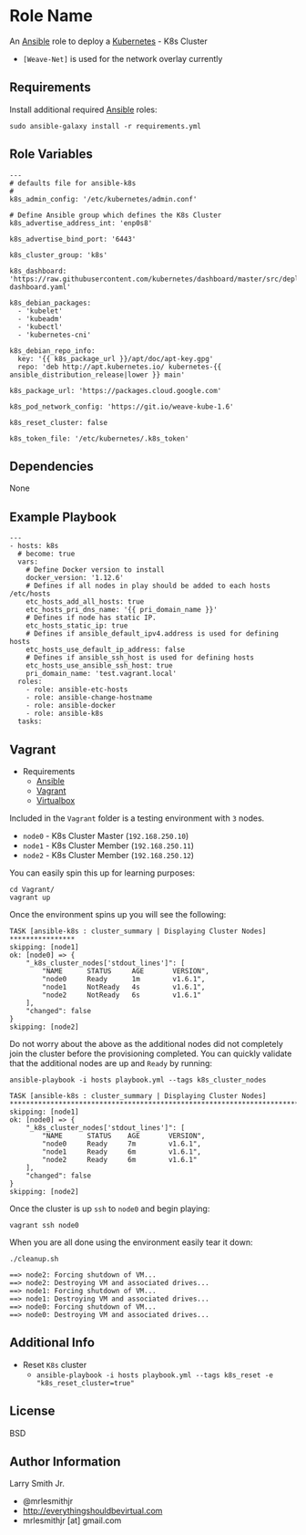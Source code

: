 Role Name
=========

An [Ansible] role to deploy a [Kubernetes] - K8s Cluster

- `[Weave-Net]` is used for the network overlay currently

Requirements
------------

Install additional required [Ansible] roles:

```
sudo ansible-galaxy install -r requirements.yml
```

Role Variables
--------------

```
---
# defaults file for ansible-k8s
#
k8s_admin_config: '/etc/kubernetes/admin.conf'

# Define Ansible group which defines the K8s Cluster
k8s_advertise_address_int: 'enp0s8'

k8s_advertise_bind_port: '6443'

k8s_cluster_group: 'k8s'

k8s_dashboard: 'https://raw.githubusercontent.com/kubernetes/dashboard/master/src/deploy/kubernetes-dashboard.yaml'

k8s_debian_packages:
  - 'kubelet'
  - 'kubeadm'
  - 'kubectl'
  - 'kubernetes-cni'

k8s_debian_repo_info:
  key: '{{ k8s_package_url }}/apt/doc/apt-key.gpg'
  repo: 'deb http://apt.kubernetes.io/ kubernetes-{{ ansible_distribution_release|lower }} main'

k8s_package_url: 'https://packages.cloud.google.com'

k8s_pod_network_config: 'https://git.io/weave-kube-1.6'

k8s_reset_cluster: false

k8s_token_file: '/etc/kubernetes/.k8s_token'
```

Dependencies
------------

None

Example Playbook
----------------

```
---
- hosts: k8s
  # become: true
  vars:
    # Define Docker version to install
    docker_version: '1.12.6'
    # Defines if all nodes in play should be added to each hosts /etc/hosts
    etc_hosts_add_all_hosts: true
    etc_hosts_pri_dns_name: '{{ pri_domain_name }}'
    # Defines if node has static IP.
    etc_hosts_static_ip: true
    # Defines if ansible_default_ipv4.address is used for defining hosts
    etc_hosts_use_default_ip_address: false
    # Defines if ansible_ssh_host is used for defining hosts
    etc_hosts_use_ansible_ssh_host: true
    pri_domain_name: 'test.vagrant.local'
  roles:
    - role: ansible-etc-hosts
    - role: ansible-change-hostname
    - role: ansible-docker
    - role: ansible-k8s
  tasks:
```

Vagrant
-------

- Requirements
  - [Ansible]
  - [Vagrant]
  - [Virtualbox]

Included in the `Vagrant` folder is a testing environment with `3` nodes.
- `node0` - K8s Cluster Master (`192.168.250.10`)
- `node1` - K8s Cluster Member (`192.168.250.11`)
- `node2` - K8s Cluster Member (`192.168.250.12`)

You can easily spin this up for learning purposes:
```
cd Vagrant/
vagrant up
```

Once the environment spins up you will see the following:
```
TASK [ansible-k8s : cluster_summary | Displaying Cluster Nodes] ****************
skipping: [node1]
ok: [node0] => {
    "_k8s_cluster_nodes['stdout_lines']": [
        "NAME      STATUS     AGE       VERSION",
        "node0     Ready      1m        v1.6.1",
        "node1     NotReady   4s        v1.6.1",
        "node2     NotReady   6s        v1.6.1"
    ],
    "changed": false
}
skipping: [node2]
```
Do not worry about the above as the additional nodes did not completely join
the cluster before the provisioning completed. You can quickly validate that
the additional nodes are up and `Ready` by running:
```
ansible-playbook -i hosts playbook.yml --tags k8s_cluster_nodes
```
```
TASK [ansible-k8s : cluster_summary | Displaying Cluster Nodes] ****************************************************************************************************************
skipping: [node1]
ok: [node0] => {
    "_k8s_cluster_nodes['stdout_lines']": [
        "NAME      STATUS    AGE       VERSION",
        "node0     Ready     7m        v1.6.1",
        "node1     Ready     6m        v1.6.1",
        "node2     Ready     6m        v1.6.1"
    ],
    "changed": false
}
skipping: [node2]
```

Once the cluster is up `ssh` to `node0` and begin playing:
```
vagrant ssh node0
```

When you are all done using the environment easily tear it down:
```
./cleanup.sh
```
```
==> node2: Forcing shutdown of VM...
==> node2: Destroying VM and associated drives...
==> node1: Forcing shutdown of VM...
==> node1: Destroying VM and associated drives...
==> node0: Forcing shutdown of VM...
==> node0: Destroying VM and associated drives...
```

Additional Info
---------------
- Reset `K8s` cluster
  - `ansible-playbook -i hosts playbook.yml --tags k8s_reset -e "k8s_reset_cluster=true"`

License
-------

BSD

Author Information
------------------

Larry Smith Jr.
- @mrlesmithjr
- http://everythingshouldbevirtual.com
- mrlesmithjr [at] gmail.com

[Ansible]: <https://www.ansible.com>
[Kubernetes]: <https://kubernetes.io>
[Vagrant]: <https://www.vagrantup.com/>
[Virtualbox]: <https://www.virtualbox.org/>
[Weave-Net]: <https://www.weave.works/docs/net/latest/kube-addon/>
